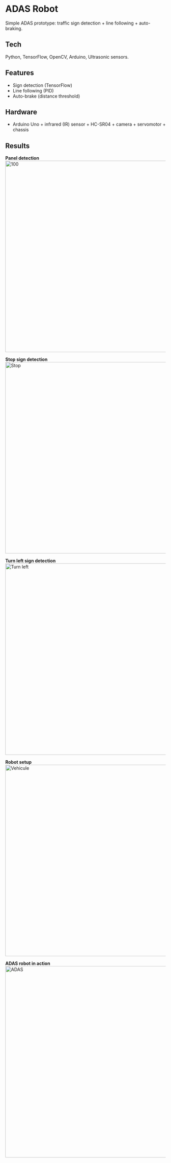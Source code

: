 # ADAS Robot
Simple ADAS prototype: traffic sign detection + line following + auto-braking.

## Tech
Python, TensorFlow, OpenCV, Arduino, Ultrasonic sensors.

## Features
- Sign detection (TensorFlow)
- Line following (PID)
- Auto-brake (distance threshold)

## Hardware
- Arduino Uno + infrared (IR) sensor + HC-SR04 + camera + servomotor + chassis

## Results

**Panel detection**  
<img width="600" alt="100" src="https://github.com/user-attachments/assets/649efe86-afa7-44e6-b63f-84817d86fd3c" />

**Stop sign detection**  
<img width="600" alt="Stop" src="https://github.com/user-attachments/assets/8a4151fc-4be0-4f64-aa73-838ff5fbbcf5" />

**Turn left sign detection**  
<img width="600" alt="Turn left" src="https://github.com/user-attachments/assets/0283388b-b371-433e-92d6-d3565ea61e2d" />

**Robot setup**  
<img width="600" alt="Vehicule" src="https://github.com/user-attachments/assets/214a157a-885f-4da2-98c1-1a160f9a42b4" />

**ADAS robot in action**  
<img width="600" alt="ADAS" src="https://github.com/user-attachments/assets/0411e088-9d04-44b3-9e24-4e6dd4c8b9ef" />

